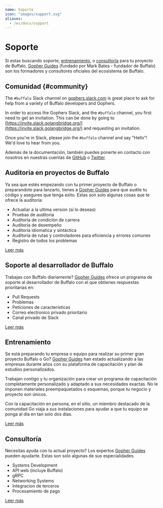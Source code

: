 ```yaml
---
name: Soporte
icon: "images/support.svg"
aliases:
  - /es/docs/support
---
```


# Soporte

Si estas buscando soporte, [entrenamiento](https://www.gopherguides.com/in-person-training/), o [consultoría](https://www.gopherguides.com/consulting/) para tu proyecto de Buffalo, [Gopher Guides](https://www.gopherguides.com) (fundado por Mark Bates - fundador de Buffalo) son los formadores y consultores oficiales del ecosistema de Buffalo.

## Comunidad {#community}

The `#buffalo` Slack channel on [gophers.slack.com](https://gophers.slack.com/messages/buffalo/) is great place to ask for help from a variety of Buffalo developers and Gophers.

In order to access the Gophers Slack, and the `#buffalo` channel, you first need to get an invitation. This can be done by going to [https://invite.slack.golangbridge.org/](https://invite.slack.golangbridge.org/) and requesting an invitation.

Once you're in Slack, please join the `#buffalo` channel and say "Hello"! We'd love to hear from you.

Además de la documentación, también puedes ponerte en contacto con nosotros en nuestras cuentas de [GitHub](https://github.com/gobuffalo/buffalo) o [Twitter](https://twitter.com/gobuffalo_io).

## Auditoria en proyectos de Buffalo

Ya sea que estés empezando con tu primer proyecto de Buffalo o preparandote para lanzarlo, tienes a [Gopher Guides](https://www.gopherguides.com) para que audite tu código y asegures que tenga exito. Estas son solo algunas cosas que te ofrece la auditoría:

* Actualiar a la ultima version (si lo deseas)
* Pruebas de auditoría
* Auditoría de condición de carrera
* Auditoría de desempeño
* Auditoría idiomatica y sintáctica
* Auditoría de rutas y controladores para eficiencia y errores comunes
* Registro de todos los problemas

[Leer más](https://www.gopherguides.com/consulting/)

## Soporte al desarrollador de Buffalo

Trabajas con Buffalo diariamente? [Gopher Guides](https://www.gopherguides.com) ofrece un programa de soporte al desarrollador de Buffalo con el que obtienes respuestas prioritarias en:

* Pull Requests
* Problemas
* Peticiones de características
* Correo electronico privado prioritario
* Canal privado de Slack

[Leer más](https://www.gopherguides.com/consulting/)

## Entrenamiento

Se está preparando tu empresa o equipo para realizar su primer gran proyecto Buffalo o Go? [Gopher Guides](https://www.gopherguides.com) han estado actualizando a las empresas durante años con su plataforma de capacitación y plan de estudios personalizados.

Trabajan contigo y tu organización para crear un programa de capacitación completamente personalizado y adaptado a sus necesidades exactas. No le imponen materiales preempaquetados o esquemas, porque tu negocio y proyecto son únicos.

Con la capacitación en persona, en el sitio, un miembro destacado de la comunidad Go viaja a sus instalaciones para ayudar a que tu equipo se ponga al día en tan solo dos días.

[Leer más](https://www.gopherguides.com/in-person-training/)

## Consultoría

Necesitas ayuda con tu actual proyecto? Los expertos [Gopher Guides](https://www.gopherguides.com) pueden ayudarte. Estas son solo algunas de sus especialidades.

* Systems Development
* API web (incluye Buffalo)
* gRPC
* Networking Systems
* Integracion de terceros
* Procesamiento de pago

[Leer más](https://www.gopherguides.com/consulting/)
